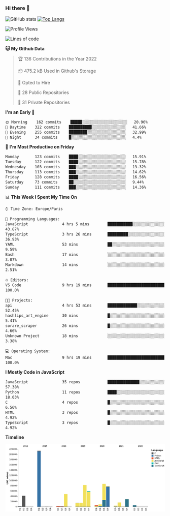 ### Hi there 👋


![GitHub stats](https://github-readme-stats.vercel.app/api?username=eastkap&theme=dark&show_icons=true&count_private=true)
[![Top Langs](https://github-readme-stats.vercel.app/api/top-langs/?username=eastkap&layout=compact)](https://github.com/anuraghazra/github-readme-stats)



<!--START_SECTION:waka-->
![Profile Views](http://img.shields.io/badge/Profile%20Views-0-blue)

![Lines of code](https://img.shields.io/badge/From%20Hello%20World%20I%27ve%20Written-715236%20lines%20of%20code-blue)

**🐱 My Github Data** 

> 🏆 136 Contributions in the Year 2022
 > 
> 📦 475.2 kB Used in Github's Storage 
 > 
> 💼 Opted to Hire
 > 
> 📜 28 Public Repositories 
 > 
> 🔑 31 Private Repositories  
 > 
**I'm an Early 🐤** 

```text
🌞 Morning    162 commits    █████░░░░░░░░░░░░░░░░░░░░   20.96% 
🌆 Daytime    322 commits    ██████████░░░░░░░░░░░░░░░   41.66% 
🌃 Evening    255 commits    ████████░░░░░░░░░░░░░░░░░   32.99% 
🌙 Night      34 commits     █░░░░░░░░░░░░░░░░░░░░░░░░   4.4%

```
📅 **I'm Most Productive on Friday** 

```text
Monday       123 commits    ████░░░░░░░░░░░░░░░░░░░░░   15.91% 
Tuesday      122 commits    ████░░░░░░░░░░░░░░░░░░░░░   15.78% 
Wednesday    103 commits    ███░░░░░░░░░░░░░░░░░░░░░░   13.32% 
Thursday     113 commits    ███░░░░░░░░░░░░░░░░░░░░░░   14.62% 
Friday       128 commits    ████░░░░░░░░░░░░░░░░░░░░░   16.56% 
Saturday     73 commits     ██░░░░░░░░░░░░░░░░░░░░░░░   9.44% 
Sunday       111 commits    ███░░░░░░░░░░░░░░░░░░░░░░   14.36%

```


📊 **This Week I Spent My Time On** 

```text
⌚︎ Time Zone: Europe/Paris

💬 Programming Languages: 
JavaScript               4 hrs 5 mins        ███████████░░░░░░░░░░░░░░   43.87% 
TypeScript               3 hrs 26 mins       █████████░░░░░░░░░░░░░░░░   36.93% 
YAML                     53 mins             ██░░░░░░░░░░░░░░░░░░░░░░░   9.59% 
Bash                     17 mins             ░░░░░░░░░░░░░░░░░░░░░░░░░   3.07% 
Markdown                 14 mins             ░░░░░░░░░░░░░░░░░░░░░░░░░   2.51%

🔥 Editors: 
VS Code                  9 hrs 19 mins       █████████████████████████   100.0%

🐱‍💻 Projects: 
api                      4 hrs 53 mins       █████████████░░░░░░░░░░░░   52.45% 
hashlips_art_engine      30 mins             █░░░░░░░░░░░░░░░░░░░░░░░░   5.41% 
sorare_scraper           26 mins             █░░░░░░░░░░░░░░░░░░░░░░░░   4.66% 
Unknown Project          18 mins             ░░░░░░░░░░░░░░░░░░░░░░░░░   3.38%

💻 Operating System: 
Mac                      9 hrs 19 mins       █████████████████████████   100.0%

```

**I Mostly Code in JavaScript** 

```text
JavaScript               35 repos            ██████████████░░░░░░░░░░░   57.38% 
Python                   11 repos            ████░░░░░░░░░░░░░░░░░░░░░   18.03% 
C                        4 repos             █░░░░░░░░░░░░░░░░░░░░░░░░   6.56% 
HTML                     3 repos             █░░░░░░░░░░░░░░░░░░░░░░░░   4.92% 
TypeScript               3 repos             █░░░░░░░░░░░░░░░░░░░░░░░░   4.92%

```


**Timeline**

![Chart not found](https://raw.githubusercontent.com/Eastkap/Eastkap/main/charts/bar_graph.png) 


<!--END_SECTION:waka-->

<!--
**Eastkap/eastkap** is a ✨ _special_ ✨ repository because its `README.md` (this file) appears on your GitHub profile.

Here are some ideas to get you started:

- 🔭 I’m currently working on ...
- 🌱 I’m currently learning ...
- 👯 I’m looking to collaborate on ...
- 🤔 I’m looking for help with ...
- 💬 Ask me about ...
- 📫 How to reach me: ...
- 😄 Pronouns: ...
- ⚡ Fun fact: ...
-->
